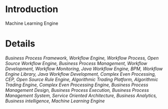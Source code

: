 # Introduction #

Machine Learning Engine


# Details #

###### Business Process Framework, Workflow Engine, Workflow Process, Open Source Workflow Engine, Business Process Management, Workflow Development, Workflow Monitoring, Java Workflow Engine, BPM, Workflow Engine Library, Java Workflow Development, Complex Even Processing, CEP, Open Source Rule Engine, Algorithmic Trading Platform, Algorithmic Trading Engine, Complex Even Processing Engine, Business Process Management Design, Business Process Execution, Business Process Management System,  Service Oriented Architecture, Business Analytics, Business intelligence, Machine Learning Engine ######